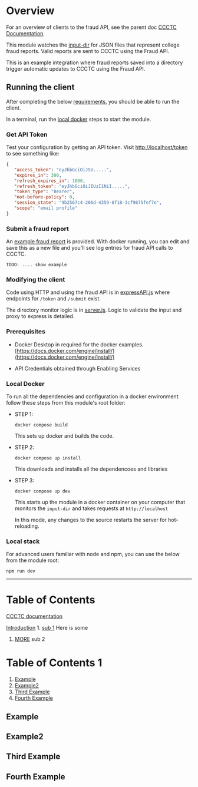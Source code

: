 # Overview

For an overview of clients to the fraud API, see the parent doc [CCCTC Documentation](../README.md#ccctc-documentation).

This module watches the [input-dir](./input-dir/) for JSON files that represent college fraud reports.  Valid reports are sent to CCCTC using the Fraud API.

This is an example integration where fraud reports saved into a directory trigger automatic updates to CCCTC using the Fraud API.

## Running the client

After completing the below [requirements](#prerequisites), you should be able to run the client.

In a terminal, run the [local docker](#local-docker) steps to start the module.

### Get API Token

Test your configuration by getting an API token.  Visit [http://localhost/token](http://localhost/token) to see something like: 

```JSON
{
   "access_token": "eyJhbGciOiJSU.....",
   "expires_in": 300,
   "refresh_expires_in": 1800,
   "refresh_token": "eyJhbGciOiJIUzI1NiI.....",
   "token_type": "Bearer",
   "not-before-policy": 0,
   "session_state": "9b2567c4-206d-4359-8f18-3cf9875fef7e",
   "scope": "email profile"
}
```

### Submit a fraud report

An [example fraud report](./input-dir/example-fraud-report.json) is provided.  With docker running, you can edit and save this as a new file and you'll see log entries for fraud API calls to CCCTC.

```
TODO: .... show example
```

### Modifying the client

Code using HTTP and using the fraud API is in [expressAPI.js](./src/expressAPI.js) where endpoints for `/token` and `/submit` exist.

The directory monitor logic is in [server.js](./src/server.js).  Logic to validate the input and proxy to express is detailed.







### Prerequisites 

   - Docker Desktop in required for the docker examples. [https://docs.docker.com/engine/install/](https://docs.docker.com/engine/install/)

   - API Credentials obtained through Enabling Services

### Local Docker

To run all the dependencies and configuration in a docker environment follow these steps from this module's root folder: 

   - STEP 1: 
   
      `docker compose build`
      
      This sets up docker and builds the code.

   - STEP 2: 
   
      `docker compose up install`

      This downloads and installs all the dependencoes and libraries

   - STEP 3: 
   
      `docker compose up dev`

      This starts up the module in a docker container on your computer that monitors the `input-dir` and takes requests at `http://localhost`
      
      In this mode, any changes to the source restarts the server for hot-reloading.

### Local stack

For advanced users familiar with node and npm, you can use the below from the module root: 

`npm run dev`

___________________

# Table of Contents
[CCCTC documentation](#ccctc-documentation)

  [Introduction](#indtoruction)
      1. [sub 1](#example)
      Here is some 
   1. [MORE](#example)
      sub 2


# Table of Contents 1
1. [Example](#example)
2. [Example2](#example2)
3. [Third Example](#third-example)
4. [Fourth Example](#fourth-example)


## Example
## Example2
## Third Example
## Fourth Example
